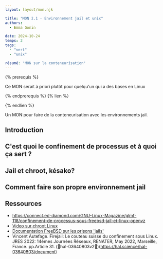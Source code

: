 ```yaml
---
layout: layout/mon.njk

title: "MON 2.1 - Environnement jail et unix"
authors:
  - Emma Gonin

date: 2024-10-24
temps: 2
tags:
  - "vert"
  - "unix"

résumé: "MON sur la conteneurisation"
---
```


{% prerequis %}

Ce MON serait à priori plutôt pour quelqu'un qui a des bases en Linux

{% endprerequis %}
{% lien %}

{% endlien %}

Un MON pour faire de la conteneurisation avec les environnements jail.

## Introduction

## C'est quoi le confinement de processus et à quoi ça sert ?

## Jail et chroot, késako?

## Comment faire son propre environnement jail

## Ressources
- https://connect.ed-diamond.com/GNU-Linux-Magazine/glmf-118/confinement-de-processus-sous-freebsd-jail-et-linux-openvz
- [Video sur chroot Linux](https://youtu.be/8_5vXRA7sRs?feature=shared)
- [Documentation FreeBSD sur les prisons 'jails'](https://docs.freebsd.org/fr/books/handbook/jails/)
- Vincent Autefage. Firejail: Le couteau suisse du confinement sous Linux. JRES 2022: 14èmes
 Journées Réseaux, RENATER, May 2022, Marseille, France. pp.Article 31. (￿hal-03640803v2￿)(https://hal.science/hal-03640803/document)
